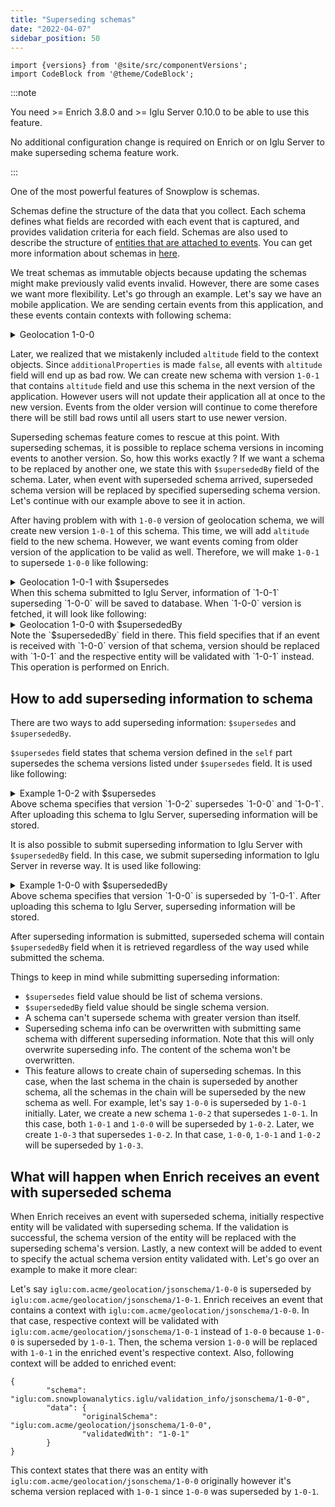 ```yaml
---
title: "Superseding schemas"
date: "2022-04-07"
sidebar_position: 50
---
```


```mdx-code-block
import {versions} from '@site/src/componentVersions';
import CodeBlock from '@theme/CodeBlock';
```

:::note

You need >= Enrich 3.8.0 and >= Iglu Server 0.10.0 to be able to use this feature.

No additional configuration change is required on Enrich or on Iglu Server to make superseding schema feature work.

:::

One of the most powerful features of Snowplow is schemas.

Schemas define the structure of the data that you collect. Each schema defines what fields are recorded with each event that is captured, and provides validation criteria for each field. Schemas are also used to describe the structure of [entities that are attached to events](/docs/understanding-tracking-design/understanding-events-entities/index.md). You can get more information about schemas in [here](/docs/understanding-tracking-design/understanding-schemas-and-validation/index.md).

We treat schemas as immutable objects because updating the schemas might make previously valid events invalid. However, there are some cases we want more flexibility. Let's go through an example. Let's say we have an mobile application. We are sending certain events from this application, and these events contain contexts with following schema:

<details>
  <summary>Geolocation 1-0-0</summary>
  <CodeBlock>{`
  {
          "$schema": "http://iglucentral.com/schemas/com.snowplowanalytics.self-desc/schema/jsonschema/1-0-0#",
          "description": "Schema for client geolocation contexts",
          "self": {
                  "vendor": "com.acme",
                  "name": "geolocation",
                  "format": "jsonschema",
                  "version": "1-0-0"
          },
          "type": "object",
          "properties": {
                  "latitude": {
                          "type": "number",
                  },
                  "longitude": {
                          "type": "number",
                  }
          },
          "additionalProperties": false
  }
  `}</CodeBlock> 
</details>

Later, we realized that we mistakenly included `altitude` field to the context objects. Since `additionalProperties` is made `false`, all events with `altitude` field will end up as bad row. We can create new schema with version `1-0-1` that contains `altitude` field and use this schema in the next version of the application. However users will not update their application all at once to the new version. Events from the older version will continue to come therefore there will be still bad rows until all users start to use newer version. 

Superseding schemas feature comes to rescue at this point. With superseding schemas, it is possible to replace schema versions in incoming events to another version. So, how this works exactly ? If we want a schema to be replaced by another one, we state this with `$supersededBy` field of the schema. Later, when event with superseded schema arrived, superseded schema version will be replaced by specified superseding schema version. Let's continue with our example above to see it in action.

After having problem with with `1-0-0` version of geolocation schema, we will create new version `1-0-1` of this schema. This time, we will add `altitude` field to the new schema. However, we want events coming from older version of the application to be valid as well. Therefore, we will make `1-0-1` to supersede `1-0-0` like following:
<details>
  <summary>Geolocation 1-0-1 with $supersedes</summary>
  <CodeBlock>{`
  {
          "$schema": "http://iglucentral.com/schemas/com.snowplowanalytics.self-desc/schema/jsonschema/1-0-0#",
          "$supersedes": ["1-0-0"],
          "description": "Schema for client geolocation contexts",
          "self": {
                  "vendor": "com.acme",
                  "name": "geolocation",
                  "format": "jsonschema",
                  "version": "1-0-1"
          },
          "type": "object",
          "properties": {
                  "latitude": {
                          "type": "number",
                  },
                  "longitude": {
                          "type": "number",
                  },
                  "altitude": {
                          "type": "number",
                  }
          },
          "additionalProperties": false
  }
  `}</CodeBlock> 
</details>
When this schema submitted to Iglu Server, information of `1-0-1` superseding `1-0-0` will be saved to database. When `1-0-0` version is fetched, it will look like following:
<details>
  <summary>Geolocation 1-0-0 with $supersededBy</summary>
  <CodeBlock>{`
  {
          "$schema": "http://iglucentral.com/schemas/com.snowplowanalytics.self-desc/schema/jsonschema/1-0-0#",
          "$supersededBy": "1-0-1",
          "description": "Schema for client geolocation contexts",
          "self": {
                  "vendor": "com.acme",
                  "name": "geolocation",
                  "format": "jsonschema",
                  "version": "1-0-0"
          },
          "type": "object",
          "properties": {
                  "latitude": {
                          "type": "number",
                  },
                  "longitude": {
                          "type": "number",
                  }
          },
          "additionalProperties": false
  }
  `}</CodeBlock> 
</details>
Note the `$supersededBy` field in there. This field specifies that if an event is received with `1-0-0` version of that schema, version should be replaced with `1-0-1` and the respective entity will be validated with `1-0-1` instead. This operation is performed on Enrich.

## How to add superseding information to schema

There are two ways to add superseding information: `$supersedes` and `$supersededBy`.

`$supersedes` field states that schema version defined in the `self` part supersedes the schema versions listed under `$supersedes` field. It is used like following:
<details>
  <summary>Example 1-0-2 with $supersedes</summary>
  <CodeBlock>{`
  {
          "$schema": "http://iglucentral.com/schemas/com.snowplowanalytics.self-desc/schema/jsonschema/1-0-0#",
          "$supersedes": ["1-0-0", "1-0-1"],
          "self": {
                  "vendor": "com.acme",
                  "name": "example",
                  "format": "jsonschema",
                  "version": "1-0-2"
          },
          "type": "object",
          "properties": {}
  }
  `}</CodeBlock> 
</details>
Above schema specifies that version `1-0-2` supersedes `1-0-0` and `1-0-1`. After uploading this schema to Iglu Server, superseding information will be stored.

It is also possible to submit superseding information to Iglu Server with `$supersededBy` field. In this case, we submit superseding information to Iglu Server in reverse way. It is used like following:
<details>
  <summary>Example 1-0-0 with $supersededBy</summary>
  <CodeBlock>{`
  {
          "$schema": "http://iglucentral.com/schemas/com.snowplowanalytics.self-desc/schema/jsonschema/1-0-0#",
          "$supersededBy": "1-0-1",
          "self": {
                  "vendor": "com.acme",
                  "name": "example",
                  "format": "jsonschema",
                  "version": "1-0-0"
          },
          "type": "object",
          "properties": {}
  }
  `}</CodeBlock> 
</details>
Above schema specifies that version `1-0-0` is superseded by `1-0-1`. After uploading this schema to Iglu Server, superseding information will be stored.

After superseding information is submitted, superseded schema will contain `$supersededBy` field when it is retrieved regardless of the way used while submitted the schema.

Things to keep in mind while submitting superseding information:

* `$supersedes` field value should be list of schema versions.
* `$supersededBy` field value should be single schema version.
* A schema can't supersede schema with greater version than itself.
* Superseding schema info can be overwritten with submitting same schema with different superseding information. Note that this will only overwrite superseding info. The content of the schema won't be overwritten.
* This feature allows to create chain of superseding schemas. In this case, when the last schema in the chain is superseded by another schema, all the schemas in the chain will be superseded by the new schema as well. For example, let's say `1-0-0` is superseded by `1-0-1` initially. Later, we create a new schema `1-0-2` that supersedes `1-0-1`. In this case, both `1-0-1` and `1-0-0` will be superseded by `1-0-2`. Later, we create `1-0-3` that supersedes `1-0-2`. In that case, `1-0-0`, `1-0-1` and `1-0-2` will be superseded by `1-0-3`.

## What will happen when Enrich receives an event with superseded schema

When Enrich receives an event with superseded schema, initially respective entity will be validated with superseding schema. If the validation is successful, the schema version of the entity will be replaced with the superseding schema's version. Lastly, a new context will be added to event to specify the actual schema version entity validated with. Let's go over an example to make it more clear:

Let's say `iglu:com.acme/geolocation/jsonschema/1-0-0` is superseded by `iglu:com.acme/geolocation/jsonschema/1-0-1`. Enrich receives an event that contains a context with `iglu:com.acme/geolocation/jsonschema/1-0-0`. In that case, respective context will be validated with `iglu:com.acme/geolocation/jsonschema/1-0-1` instead of `1-0-0` because `1-0-0` is superseded by `1-0-1`. Then, the schema version `1-0-0` will be replaced with `1-0-1` in the enriched event's respective context. Also, following context will be added to enriched event:
```
{
        "schema": "iglu:com.snowplowanalytics.iglu/validation_info/jsonschema/1-0-0",
        "data": {
                "originalSchema": "iglu:com.acme/geolocation/jsonschema/1-0-0",
                "validatedWith": "1-0-1"
        }
}
```
This context states that there was an entity with `iglu:com.acme/geolocation/jsonschema/1-0-0` originally however it's schema version replaced with `1-0-1` since `1-0-0` was superseded by `1-0-1`.
